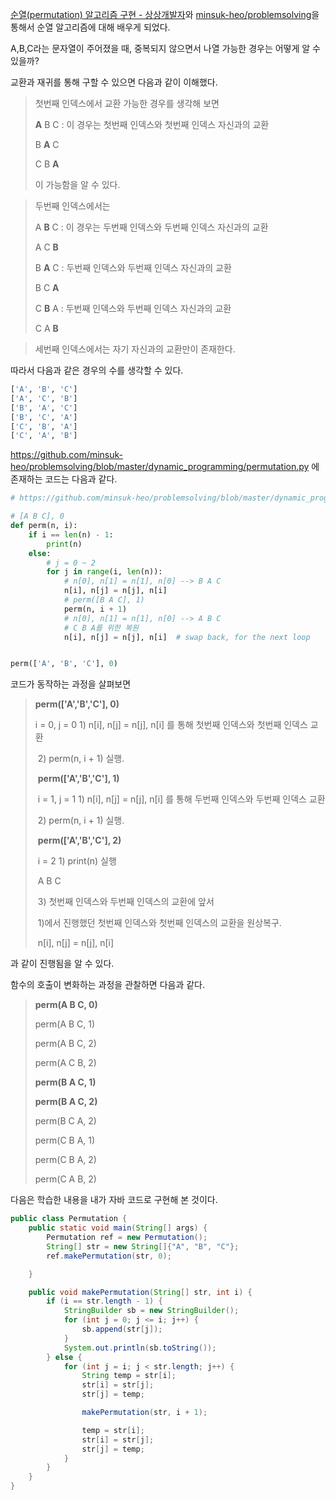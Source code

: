 [순열(permutation) 알고리즘 구현 - 상상개발자](https://www.youtube.com/watch?v=edlDaLrfVbA)와 [minsuk-heo/problemsolving](https://github.com/minsuk-heo/problemsolving/blob/master/dynamic_programming/permutation.py)을 통해서 순열 알고리즘에 대해 배우게 되었다.

A,B,C라는 문자열이 주어졌을 때, 중복되지 않으면서 나열 가능한 경우는 어떻게 알 수 있을까?

교환과 재귀를 통해 구할 수 있으면 다음과 같이 이해했다.



> 첫번째 인덱스에서 교환 가능한 경우를 생각해 보면
>
> **A** B C	: 이 경우는 첫번째 인덱스와 첫번째 인덱스 자신과의 교환
>
> B **A** C
>
> C B **A**
>
> 이 가능함을 알 수 있다.



> 두번째 인덱스에서는 
>
> A **B** C	: 이 경우는 두번째 인덱스와 두번째 인덱스 자신과의 교환
>
> A C **B** 
>
> B **A** C	: 두번째 인덱스와 두번째 인덱스 자신과의 교환
>
> B C **A** 
>
> C **B** A	: 두번째 인덱스와 두번째 인덱스 자신과의 교환
>
> C A **B**  



> 세번째 인덱스에서는 자기 자신과의 교환만이 존재한다.



따라서 다음과 같은 경우의 수를 생각할 수 있다.

```python
['A', 'B', 'C']
['A', 'C', 'B']
['B', 'A', 'C']
['B', 'C', 'A']
['C', 'B', 'A']
['C', 'A', 'B']
```



https://github.com/minsuk-heo/problemsolving/blob/master/dynamic_programming/permutation.py 에 존재하는 코드는 다음과 같다.

```python
# https://github.com/minsuk-heo/problemsolving/blob/master/dynamic_programming/permutation.py

# [A B C], 0
def perm(n, i):
    if i == len(n) - 1:
        print(n)
    else:
        # j = 0 ~ 2
        for j in range(i, len(n)):
            # n[0], n[1] = n[1], n[0] --> B A C
            n[i], n[j] = n[j], n[i]
            # perm([B A C], 1)
            perm(n, i + 1)
            # n[0], n[1] = n[1], n[0] --> A B C
            # C B A를 위한 복원
            n[i], n[j] = n[j], n[i]  # swap back, for the next loop


perm(['A', 'B', 'C'], 0)
```



코드가 동작하는 과정을 살펴보면



> **perm(['A','B','C'], 0)** 
>
> i = 0, j = 0	1) n[i], n[j] = n[j], n[i] 를 통해 첫번째 인덱스와 첫번째 인덱스 교환
>
> ​			2) perm(n, i + 1) 실행.
>
> ​			   **perm(['A','B','C'], 1)**  	
>
> ​			    i = 1, j = 1	1) n[i], n[j] = n[j], n[i] 를 통해 두번째 인덱스와 두번째 인덱스 교환
>
> ​						2)  perm(n, i + 1) 실행.
>
> ​						   **perm(['A','B','C'], 2)** 
>
> ​						    i = 2 	1)  print(n)  실행
>
> ​								      A B C
>
> ​			3) 첫번째 인덱스와 두번째 인덱스의 교환에 앞서
>
> ​			    1)에서 진행했던 첫번째 인덱스와 첫번째 인덱스의 교환을 원상복구.
>
> ​			    n[i], n[j] = n[j], n[i]

과 같이 진행됨을 알 수 있다.



함수의 호출이 변화하는 과정을 관찰하면 다음과 같다.

> **perm(A B C, 0)**
>
> perm(A B C, 1)
>
> perm(A B C, 2) 
>
> perm(A C B, 2)
>
> **perm(B A C, 1)**
>
> **perm(B A C, 2)**
>
> perm(B C A, 2)
>
> perm(C B A, 1)
>
> perm(C B A, 2)
>
> perm(C A B, 2) 



다음은 학습한 내용을 내가 자바 코드로 구현해 본 것이다.

```java
public class Permutation {
    public static void main(String[] args) {
        Permutation ref = new Permutation();
        String[] str = new String[]{"A", "B", "C"};
        ref.makePermutation(str, 0);

    }

    public void makePermutation(String[] str, int i) {
        if (i == str.length - 1) {
            StringBuilder sb = new StringBuilder();
            for (int j = 0; j <= i; j++) {
                sb.append(str[j]);
            }
            System.out.println(sb.toString());
        } else {
            for (int j = i; j < str.length; j++) {
                String temp = str[i];
                str[i] = str[j];
                str[j] = temp;

                makePermutation(str, i + 1);

                temp = str[i];
                str[i] = str[j];
                str[j] = temp;
            }
        }
    }
}

```

